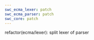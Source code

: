 ```yaml
---
swc_ecma_lexer: patch
swc_ecma_parser: patch
swc_core: patch
---
```


refactor(ecma/lexer): split lexer of parser
